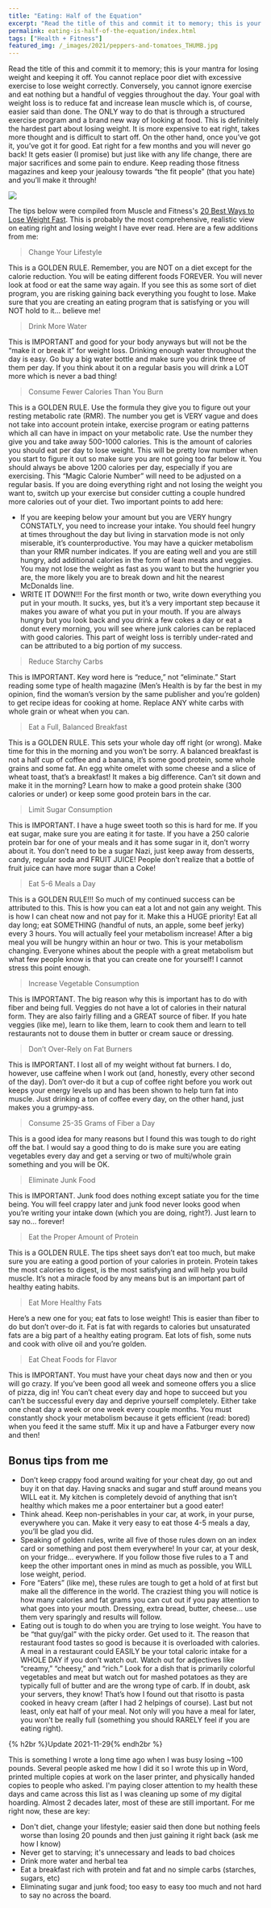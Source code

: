 ```yaml
---
title: "Eating: Half of the Equation"
excerpt: "Read the title of this and commit it to memory; this is your mantra for losing weight and keeping it off."
permalink: eating-is-half-of-the-equation/index.html
tags: ["Health + Fitness"]
featured_img: /_images/2021/peppers-and-tomatoes_THUMB.jpg
---
```


Read the title of this and commit it to memory; this is your mantra for losing weight and keeping it off. You cannot replace poor diet with excessive exercise to lose weight correctly. Conversely, you cannot ignore exercise and eat nothing but a handful of veggies throughout the day. Your goal with weight loss is to reduce fat and increase lean muscle which is, of course, easier said than done. The ONLY way to do that is through a structured exercise program and a brand new way of looking at food. This is definitely the hardest part about losing weight. It is more expensive to eat right, takes more thought and is difficult to start off. On the other hand, once you’ve got it, you’ve got it for good. Eat right for a few months and you will never go back! It gets easier (I promise) but just like with any life change, there are major sacrifices and some pain to endure. Keep reading those fitness magazines and keep your jealousy towards “the fit people” (that you hate) and you’ll make it through!

![](/_images/2021/peppers-and-tomatoes.jpg)

The tips below were compiled from Muscle and Fitness's [20 Best Ways to Lose Weight Fast](https://www.muscleandfitness.com/nutrition/lose-fat/20-best-ways-lose-weight-fast/). This is probably the most comprehensive, realistic view on eating right and losing weight I have ever read. Here are a few additions from me:

> Change Your Lifestyle

This is a GOLDEN RULE. Remember, you are NOT on a diet except for the calorie reduction. You will be eating different foods FOREVER. You will never look at food or eat the same way again. If you see this as some sort of diet program, you are risking gaining back everything you fought to lose. Make sure that you are creating an eating program that is satisfying or you will NOT hold to it… believe me!

> Drink More Water

This is IMPORTANT and good for your body anyways but will not be the “make it or break it” for weight loss. Drinking enough water throughout the day is easy. Go buy a big water bottle and make sure you drink three of them per day. If you think about it on a regular basis you will drink a LOT more which is never a bad thing!

> Consume Fewer Calories Than You Burn

This is a GOLDEN RULE. Use the formula they give you to figure out your resting metabolic rate (RMR). The number you get is VERY vague and does not take into account protein intake, exercise program or eating patterns which all can have in impact on your metabolic rate. Use the number they give you and take away 500-1000 calories. This is the amount of calories you should eat per day to lose weight. This will be pretty low number when you start to figure it out so make sure you are not going too far below it. You should always be above 1200 calories per day, especially if you are exercising. This “Magic Calorie Number” will need to be adjusted on a regular basis. If you are doing everything right and not losing the weight you want to, switch up your exercise but consider cutting a couple hundred more calories out of your diet. Two important points to add here:
- If you are keeping below your amount but you are VERY hungry CONSTATLY, you need to increase your intake. You should feel hungry at times throughout the day but living in starvation mode is not only miserable, it’s counterproductive. You may have a quicker metabolism than your RMR number indicates. If you are eating well and you are still hungry, add additional calories in the form of lean meats and veggies. You may not lose the weight as fast as you want to but the hungrier you are, the more likely you are to break down and hit the nearest McDonalds line.
- WRITE IT DOWN!!! For the first month or two, write down everything you put in your mouth. It sucks, yes, but it’s a very important step because it makes you aware of what you put in your mouth. If you are always hungry but you look back and you drink a few cokes a day or eat a donut every morning, you will see where junk calories can be replaced with good calories. This part of weight loss is terribly under-rated and can be attributed to a big portion of my success.

> Reduce Starchy Carbs

This is IMPORTANT. Key word here is “reduce,” not “eliminate.” Start reading some type of health magazine (Men’s Health is by far the best in my opinion, find the woman’s version by the same publisher and you’re golden) to get recipe ideas for cooking at home. Replace ANY white carbs with whole grain or wheat when you can.

> Eat a Full, Balanced Breakfast

This is a GOLDEN RULE. This sets your whole day off right (or wrong). Make time for this in the morning and you won’t be sorry. A balanced breakfast is not a half cup of coffee and a banana, it’s some good protein, some whole grains and some fat. An egg white omelet with some cheese and a slice of wheat toast, that’s a breakfast! It makes a big difference. Can’t sit down and make it in the morning? Learn how to make a good protein shake (300 calories or under) or keep some good protein bars in the car.

> Limit Sugar Consumption

This is IMPORTANT. I have a huge sweet tooth so this is hard for me. If you eat sugar, make sure you are eating it for taste. If you have a 250 calorie protein bar for one of your meals and it has some sugar in it, don’t worry about it. You don’t need to be a sugar Nazi, just keep away from desserts, candy, regular soda and FRUIT JUICE! People don’t realize that a bottle of fruit juice can have more sugar than a Coke!

> Eat 5-6 Meals a Day

This is a GOLDEN RULE!!! So much of my continued success can be attributed to this. This is how you can eat a lot and not gain any weight. This is how I can cheat now and not pay for it. Make this a HUGE priority! Eat all day long; eat SOMETHING (handful of nuts, an apple, some beef jerky) every 3 hours. You will actually feel your metabolism increase! After a big meal you will be hungry within an hour or two. This is your metabolism changing. Everyone whines about the people with a great metabolism but what few people know is that you can create one for yourself! I cannot stress this point enough.

> Increase Vegetable Consumption

This is IMPORTANT. The big reason why this is important has to do with fiber and being full. Veggies do not have a lot of calories in their natural form. They are also fairly filling and a GREAT source of fiber. If you hate veggies (like me), learn to like them, learn to cook them and learn to tell restaurants not to douse them in butter or cream sauce or dressing.

> Don’t Over-Rely on Fat Burners

This is IMPORTANT. I lost all of my weight without fat burners. I do, however, use caffeine when I work out (and, honestly, every other second of the day). Don’t over-do it but a cup of coffee right before you work out keeps your energy levels up and has been shown to help turn fat into muscle. Just drinking a ton of coffee every day, on the other hand, just makes you a grumpy-ass.

> Consume 25-35 Grams of Fiber a Day 

This is a good idea for many reasons but I found this was tough to do right off the bat. I would say a good thing to do is make sure you are eating vegetables every day and get a serving or two of multi/whole grain something and you will be OK.

> Eliminate Junk Food 

This is IMPORTANT. Junk food does nothing except satiate you for the time being. You will feel crappy later and junk food never looks good when you’re writing your intake down (which you are doing, right?). Just learn to say no… forever!

> Eat the Proper Amount of Protein

This is a GOLDEN RULE. The tips sheet says don’t eat too much, but make sure you are eating a good portion of your calories in protein. Protein takes the most calories to digest, is the most satisfying and will help you build muscle. It’s not a miracle food by any means but is an important part of healthy eating habits.

> Eat More Healthy Fats

Here’s a new one for you; eat fats to lose weight! This is easier than fiber to do but don’t over-do it. Fat is fat with regards to calories but unsaturated fats are a big part of a healthy eating program. Eat lots of fish, some nuts and cook with olive oil and you’re golden.

> Eat Cheat Foods for Flavor 

This is IMPORTANT. You must have your cheat days now and then or you will go crazy. If you’ve been good all week and someone offers you a slice of pizza, dig in! You can’t cheat every day and hope to succeed but you can’t be successful every day and deprive yourself completely. Either take one cheat day a week or one week every couple months. You must constantly shock your metabolism because it gets efficient (read: bored) when you feed it the same stuff. Mix it up and have a Fatburger every now and then!

## Bonus tips from me

-   Don’t keep crappy food around waiting for your cheat day, go out and buy it on that day. Having snacks and sugar and stuff around means you WILL eat it. My kitchen is completely devoid of anything that isn’t healthy which makes me a poor entertainer but a good eater!
-   Think ahead. Keep non-perishables in your car, at work, in your purse, everywhere you can. Make it very easy to eat those 4-5 meals a day, you’ll be glad you did.
-   Speaking of golden rules, write all five of those rules down on an index card or something and post them everywhere! In your car, at your desk, on your fridge… everywhere. If you follow those five rules to a T and keep the other important ones in mind as much as possible, you WILL lose weight, period.
-   Fore “Eaters” (like me), these rules are tough to get a hold of at first but make all the difference in the world. The craziest thing you will notice is how many calories and fat grams you can cut out if you pay attention to what goes into your mouth. Dressing, extra bread, butter, cheese… use them very sparingly and results will follow.
-   Eating out is tough to do when you are trying to lose weight. You have to be “that guy/gal” with the picky order. Get used to it. The reason that restaurant food tastes so good is because it is overloaded with calories. A meal in a restaurant could EASILY be your total caloric intake for a WHOLE DAY if you don’t watch out. Watch out for adjectives like “creamy,” “cheesy,” and “rich.” Look for a dish that is primarily colorful vegetables and meat but watch out for mashed potatoes as they are typically full of butter and are the wrong type of carb. If in doubt, ask your servers, they know! That’s how I found out that risotto is pasta cooked in heavy cream (after I had 2 helpings of course). Last but not least, only eat half of your meal. Not only will you have a meal for later, you won’t be really full (something you should RARELY feel if you are eating right).

{% h2br %}Update 2021-11-29{% endh2br %}

This is something I wrote a long time ago when I was busy losing ~100 pounds. Several people asked me how I did it so I wrote this up in Word, printed multiple copies at work on the laser printer, and physically handed copies to people who asked. I'm paying closer attention to my health these days and came across this list as I was cleaning up some of my digital hoarding. Almost 2 decades later, most of these are still important. For me right now, these are key:

- Don't diet, change your lifestyle; easier said then done but nothing feels worse than losing 20 pounds and then just gaining it right back (ask me how I know)
- Never get to starving; it's unnecessary and leads to bad choices
- Drink more water and herbal tea
- Eat a breakfast rich with protein and fat and no simple carbs (starches, sugars, etc)
- Eliminating sugar and junk food; too easy to easy too much and not hard to say no across the board.